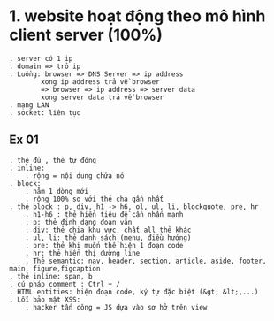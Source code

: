 # 1. website hoạt động theo mô hình client server (100%)

    . server có 1 ip
    . domain => trỏ ip
    . Luồng: browser => DNS Server => ip address
            xong ip address trả về browser
            => browser => ip address => server data
            xong server data trả về browser
    . mạng LAN
    . socket: liên tục

## Ex 01

    . thẻ đủ , thẻ tự đóng
    . inline:
        . rộng = nội dung chứa nó
    . block:
        . nằm 1 dòng mới
        . rộng 100% so với thẻ cha gần nhất
    . thẻ block : p, div, h1 -> h6, ol, ul, li, blockquote, pre, hr
        . h1-h6 : thẻ hiển tiêu đề cần nhấn mạnh
        . p: thẻ định dạng đoạn văn
        . div: thẻ chia khu vực, chất all thẻ khác
        . ul, li: thẻ danh sách (menu, điều hướng)
        . pre: thẻ khi muốn thể hiện 1 đoạn code
        . hr: thẻ hiển thị đường line
        . Thẻ semantic: nav, header, section, article, aside, footer, main, figure,figcaption
    . thẻ inline: span, b
    . cú pháp comment : Ctrl + /
    . HTML entities: hiện đoạn code, ký tự đặc biệt (&gt; &lt;,...)
    . Lỗi bảo mật XSS:
        . hacker tấn công = JS dựa vào sơ hở trên view

